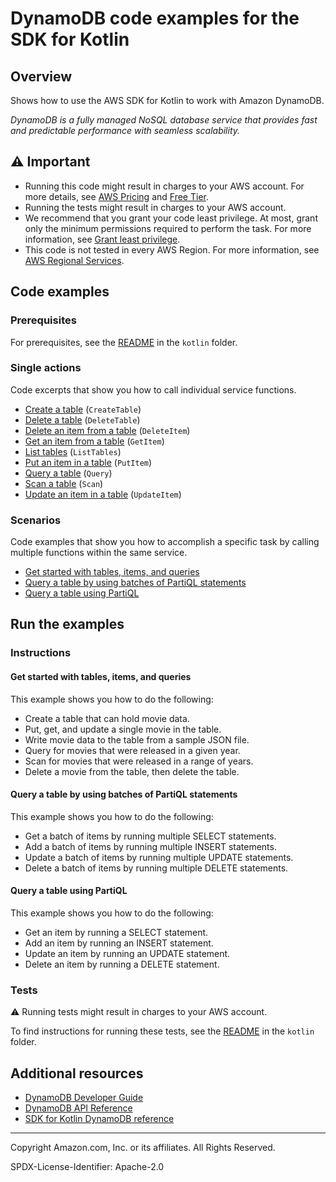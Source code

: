 # DynamoDB code examples for the SDK for Kotlin

## Overview

Shows how to use the AWS SDK for Kotlin to work with Amazon DynamoDB.

<!--custom.overview.start-->
<!--custom.overview.end-->

_DynamoDB is a fully managed NoSQL database service that provides fast and predictable performance with seamless scalability._

## ⚠ Important

* Running this code might result in charges to your AWS account. For more details, see [AWS Pricing](https://aws.amazon.com/pricing/) and [Free Tier](https://aws.amazon.com/free/).
* Running the tests might result in charges to your AWS account.
* We recommend that you grant your code least privilege. At most, grant only the minimum permissions required to perform the task. For more information, see [Grant least privilege](https://docs.aws.amazon.com/IAM/latest/UserGuide/best-practices.html#grant-least-privilege).
* This code is not tested in every AWS Region. For more information, see [AWS Regional Services](https://aws.amazon.com/about-aws/global-infrastructure/regional-product-services).

<!--custom.important.start-->
<!--custom.important.end-->

## Code examples

### Prerequisites

For prerequisites, see the [README](../../README.md#Prerequisites) in the `kotlin` folder.


<!--custom.prerequisites.start-->
<!--custom.prerequisites.end-->

### Single actions

Code excerpts that show you how to call individual service functions.

- [Create a table](src/main/kotlin/com/kotlin/dynamodb/CreateTable.kt#L48) (`CreateTable`)
- [Delete a table](src/main/kotlin/com/kotlin/dynamodb/DeleteTable.kt#L38) (`DeleteTable`)
- [Delete an item from a table](src/main/kotlin/com/kotlin/dynamodb/DeleteItem.kt#L43) (`DeleteItem`)
- [Get an item from a table](src/main/kotlin/com/kotlin/dynamodb/GetItem.kt#L43) (`GetItem`)
- [List tables](src/main/kotlin/com/kotlin/dynamodb/ListTables.kt#L23) (`ListTables`)
- [Put an item in a table](src/main/kotlin/com/kotlin/dynamodb/PutItem.kt#L56) (`PutItem`)
- [Query a table](src/main/kotlin/com/kotlin/dynamodb/QueryTable.kt#L47) (`Query`)
- [Scan a table](src/main/kotlin/com/kotlin/dynamodb/DynamoDBScanItems.kt#L38) (`Scan`)
- [Update an item in a table](src/main/kotlin/com/kotlin/dynamodb/UpdateItem.kt#L50) (`UpdateItem`)

### Scenarios

Code examples that show you how to accomplish a specific task by calling multiple
functions within the same service.

- [Get started with tables, items, and queries](src/main/kotlin/com/kotlin/dynamodb/Scenario.kt)
- [Query a table by using batches of PartiQL statements](src/main/kotlin/com/kotlin/dynamodb/ScenarioPartiQLBatch.kt)
- [Query a table using PartiQL](src/main/kotlin/com/kotlin/dynamodb/ScenarioPartiQ.kt)


<!--custom.examples.start-->
<!--custom.examples.end-->

## Run the examples

### Instructions


<!--custom.instructions.start-->
<!--custom.instructions.end-->



#### Get started with tables, items, and queries

This example shows you how to do the following:

- Create a table that can hold movie data.
- Put, get, and update a single movie in the table.
- Write movie data to the table from a sample JSON file.
- Query for movies that were released in a given year.
- Scan for movies that were released in a range of years.
- Delete a movie from the table, then delete the table.

<!--custom.scenario_prereqs.dynamodb_Scenario_GettingStartedMovies.start-->
<!--custom.scenario_prereqs.dynamodb_Scenario_GettingStartedMovies.end-->


<!--custom.scenarios.dynamodb_Scenario_GettingStartedMovies.start-->
<!--custom.scenarios.dynamodb_Scenario_GettingStartedMovies.end-->

#### Query a table by using batches of PartiQL statements

This example shows you how to do the following:

- Get a batch of items by running multiple SELECT statements.
- Add a batch of items by running multiple INSERT statements.
- Update a batch of items by running multiple UPDATE statements.
- Delete a batch of items by running multiple DELETE statements.

<!--custom.scenario_prereqs.dynamodb_Scenario_PartiQLBatch.start-->
<!--custom.scenario_prereqs.dynamodb_Scenario_PartiQLBatch.end-->


<!--custom.scenarios.dynamodb_Scenario_PartiQLBatch.start-->
<!--custom.scenarios.dynamodb_Scenario_PartiQLBatch.end-->

#### Query a table using PartiQL

This example shows you how to do the following:

- Get an item by running a SELECT statement.
- Add an item by running an INSERT statement.
- Update an item by running an UPDATE statement.
- Delete an item by running a DELETE statement.

<!--custom.scenario_prereqs.dynamodb_Scenario_PartiQLSingle.start-->
<!--custom.scenario_prereqs.dynamodb_Scenario_PartiQLSingle.end-->


<!--custom.scenarios.dynamodb_Scenario_PartiQLSingle.start-->
<!--custom.scenarios.dynamodb_Scenario_PartiQLSingle.end-->

### Tests

⚠ Running tests might result in charges to your AWS account.


To find instructions for running these tests, see the [README](../../README.md#Tests)
in the `kotlin` folder.



<!--custom.tests.start-->
<!--custom.tests.end-->

## Additional resources

- [DynamoDB Developer Guide](https://docs.aws.amazon.com/amazondynamodb/latest/developerguide/Introduction.html)
- [DynamoDB API Reference](https://docs.aws.amazon.com/amazondynamodb/latest/APIReference/Welcome.html)
- [SDK for Kotlin DynamoDB reference](https://sdk.amazonaws.com/kotlin/api/latest/dynamodb/index.html)

<!--custom.resources.start-->
<!--custom.resources.end-->

---

Copyright Amazon.com, Inc. or its affiliates. All Rights Reserved.

SPDX-License-Identifier: Apache-2.0